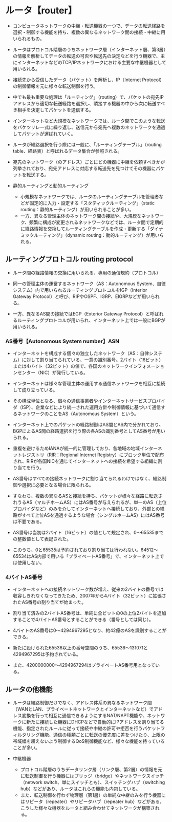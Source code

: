 # ルータ【router】
- コンピュータネットワークの中継・転送機器の一つで、データの転送経路を選択・制御する機能を持ち、複数の異なるネットワーク間の接続・中継に用いられるもの。
- ルータはプロトコル階層のうちネットワーク層（インターネット層、第3層）の情報を解析してデータの転送の可否や転送先の決定などを行う機器で、主にインターネットなどのTCP/IPネットワークにおける主要な中継機器として用いられる。

- 接続先から受信したデータ（パケット）を解析し、IP（Internet Protocol）の制御情報を元に様々な転送制御を行う。
- 中でも最も重要な処理は「ルーティング」（routing）で、パケットの宛先IPアドレスから適切な転送経路を選択し、隣接する機器の中から次に転送すべき相手を決定してパケットを送信する。

- インターネットなど大規模なネットワークでは、ルータ間でこのような転送をバケツリレー式に繰り返し、送信元から宛先へ複数のネットワークを通過してパケットが運ばれていく。

- ルータが経路選択を行う際には一般に、「ルーティングテーブル」（routing table、経路表）と呼ばれるデータ集合が参照される。
- 宛先のネットワーク（のアドレス）ごとにどの機器に中継を依頼すべきかが列挙されており、宛先アドレスに対応する転送先を見つけてその機器にパケットを転送する。


- 静的ルーティングと動的ルーティング
    - 小規模なネットワークでは、ルータのルーティングテーブルを管理者などが固定的に入力・設定する「スタティックルーティング」（static routing：静的ルーティング）が用いられることが多い。
    - 一方、異なる管理主体のネットワーク間の接続や、大規模なネットワーク、頻繁に構成が変更されるネットワークなどでは、ルータ間で定期的に経路情報を交換してルーティングテーブルを作成・更新する「ダイナミックルーティング」（dynamic routing：動的ルーティング）が用いられる。




## ルーティングプロトコル routing protocol
- ルータ間の経路情報の交換に用いられる、専用の通信規約（プロトコル）

- 同一の管理主体の運営するネットワーク（AS：Autonomous System、自律システム）内で用いられるルーティングプロトコルをIGP（Interior Gateway Protocol）と呼び、RIPやOSPF、IGRP、EIGRPなどが用いられる。
- 一方、異なるAS間の接続ではEGP（Exterior Gateway Protocol）と呼ばれるルーティングプロトコルが用いられ、インターネット上では一般にBGPが用いられる。





### AS番号【Autonomous System number】ASN
- インターネットを構成する個々の独立したネットワーク（AS：自律システム）に対して割り当てられている、一意の識別番号。2バイト（16ビット）または4バイト（32ビット）の値で、各国のネットワークインフォメーションセンター（NIC）が発行している。

- インターネットは様々な管理主体の運用する通信ネットワークを相互に接続して成り立っている。
- その構成単位となる、個々の通信事業者やインターネットサービスプロバイダ（ISP）、企業などにより統一された運用方針や制御情報に基づいて通信するネットワークのことをAS（Autonomous System）という。

- インターネット上でのパケットの経路制御はAS間とAS内で分かれており、BGPによるAS間の経路選択を行う際の各ASの識別番号としてAS番号が用いられる。
- 重複を避けるためIANAが統一的に管理しており、各地域の地域インターネットレジストリ（RIR：Regional Internet Registry）にブロック単位で配布され、RIRが各国NICを通じてインターネットへの接続を希望する組織に割り当てを行う。

- AS番号はすべての接続ネットワークに割り当てられるわけではなく、経路制御や選択に必要となる場合に限られる。
- すなわち、複数の異なるASと接続を持ち、パケットが様々な経路に転送されうるAS（マルチホームAS）にはAS番号が与えられるが、単一のAS（上位プロバイダなど）のみを介してインターネットへ接続しており、外部との経路がすべて上位ASを通過するような場合（シングルホームAS）にはAS番号は不要である。

- AS番号は当初は2バイト（16ビット）の値として規定され、0～65535までの整数値として表記された。
- このうち、0と65535は予約されており割り当ては行われない。64512～65534はAS内部で用いる「プライベートAS番号」で、インターネット上では使用しない。

### 4バイトAS番号
- インターネットへの接続ネットワーク数が増え、従来の2バイトの番号では収容しきれなくなってきたため、2007年から4バイト（32ビット）に拡張されたAS番号の割り当てが始まった。
- 割り当て済みの2バイトAS番号は、単純に全ビットの0の上位2バイトを追加することで4バイトAS番号とすることができる（番号としては同じ）。

- 4バイトのAS番号は0～4294967295となり、約42億のASを識別することができる。
- 新たに設けられた65536以上の番号空間のうち、65536～131071と4294967295は予約されている。
- また、4200000000～4294967294はプライベートAS番号用となっている。


## ルータの他機能
- ルータは経路制御だけでなく、アドレス体系の異なるネットワーク間（WANとLAN、プライベートネットワークとインターネットなど）でアドレス変換を行って相互に通信できるようにするNAT/NAPT機能や、ネットワークに新たに接続した機器にDHCPなどで自動的にIPアドレスを割り当てる機能、指定されたルールに従って接続や中継の許可や拒否を行うパケットフィルタリング機能、通信の種類ごとに転送の優先度に差をつけたり、上限の帯域幅を超えないよう制御するQoS制御機能など、様々な機能を持っていることが多い。

- 中継機器
    - プロトコル階層のうちデータリンク層（リンク層、第2層）の情報を元に転送制御を行う機器にはブリッジ（bridge）やネットワークスイッチ（network switch、単にスイッチとも）、スイッチングハブ（switching hub）などがあり、ルータはこれらの機能も内包している。
    - また、転送制御を行わず物理層（第1層）の単純な中継のみを行う機器にはリピータ（repeater）やリピータハブ（repeater hub）などがある。こうした様々な機器をルータと組み合わせてネットワークが構築される。